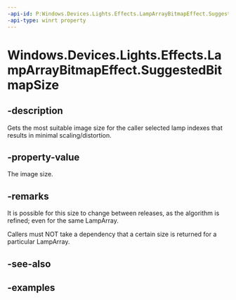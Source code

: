 ```yaml
---
-api-id: P:Windows.Devices.Lights.Effects.LampArrayBitmapEffect.SuggestedBitmapSize
-api-type: winrt property
---
```


<!-- Property syntax.
public Size SuggestedBitmapSize { get; }
-->

# Windows.Devices.Lights.Effects.LampArrayBitmapEffect.SuggestedBitmapSize

## -description
Gets the most suitable image size for the caller selected lamp indexes that results in minimal scaling/distortion.

## -property-value
The image size.

## -remarks
It is possible for this size to change between releases, as the algorithm is refined; even for the same LampArray.

Callers must NOT take a dependency that a certain size is returned for a particular LampArray.

## -see-also

## -examples

